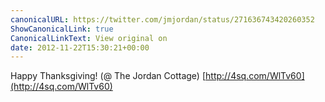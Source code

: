 ```yaml
---
canonicalURL: https://twitter.com/jmjordan/status/271636743420260352
ShowCanonicalLink: true
CanonicalLinkText: View original on
date: 2012-11-22T15:30:21+00:00
---
```

Happy Thanksgiving! (@ The Jordan Cottage) [http://4sq.com/WlTv60](http://4sq.com/WlTv60)